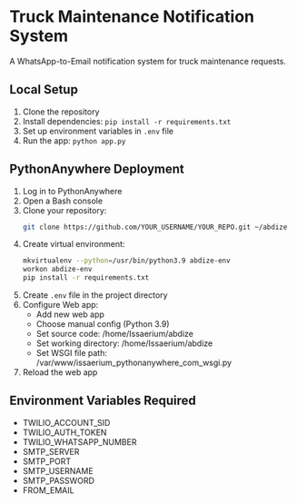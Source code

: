 # Truck Maintenance Notification System

A WhatsApp-to-Email notification system for truck maintenance requests.

## Local Setup
1. Clone the repository
2. Install dependencies: `pip install -r requirements.txt`
3. Set up environment variables in `.env` file
4. Run the app: `python app.py`

## PythonAnywhere Deployment
1. Log in to PythonAnywhere
2. Open a Bash console
3. Clone your repository:
   ```bash
   git clone https://github.com/YOUR_USERNAME/YOUR_REPO.git ~/abdize
   ```
4. Create virtual environment:
   ```bash
   mkvirtualenv --python=/usr/bin/python3.9 abdize-env
   workon abdize-env
   pip install -r requirements.txt
   ```
5. Create `.env` file in the project directory
6. Configure Web app:
   - Add new web app
   - Choose manual config (Python 3.9)
   - Set source code: /home/Issaerium/abdize
   - Set working directory: /home/Issaerium/abdize
   - Set WSGI file path: /var/www/issaerium_pythonanywhere_com_wsgi.py
7. Reload the web app

## Environment Variables Required
- TWILIO_ACCOUNT_SID
- TWILIO_AUTH_TOKEN
- TWILIO_WHATSAPP_NUMBER
- SMTP_SERVER
- SMTP_PORT
- SMTP_USERNAME
- SMTP_PASSWORD
- FROM_EMAIL

